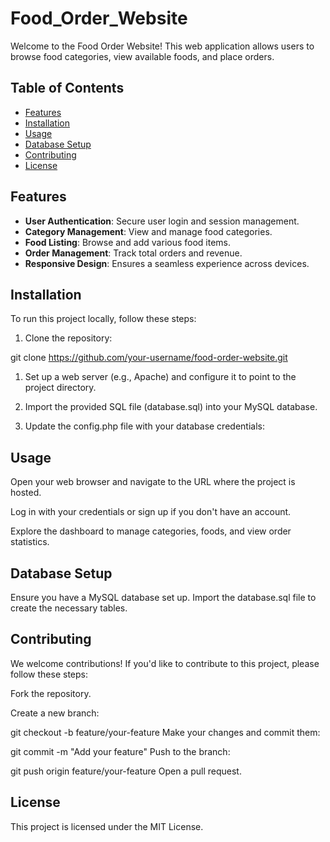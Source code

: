 # Food_Order_Website

Welcome to the Food Order Website! This web application allows users to browse food categories, view available foods, and place orders.

## Table of Contents
- [Features](#features)
- [Installation](#installation)
- [Usage](#usage)
- [Database Setup](#database-setup)
- [Contributing](#contributing)
- [License](#license)

## Features

- **User Authentication**: Secure user login and session management.
- **Category Management**: View and manage food categories.
- **Food Listing**: Browse and add various food items.
- **Order Management**: Track total orders and revenue.
- **Responsive Design**: Ensures a seamless experience across devices.

## Installation

To run this project locally, follow these steps:

1. Clone the repository:

git clone https://github.com/your-username/food-order-website.git

1. Set up a web server (e.g., Apache) and configure it to point to the project directory.

2. Import the provided SQL file (database.sql) into your MySQL database.

3. Update the config.php file with your database credentials:

## Usage
Open your web browser and navigate to the URL where the project is hosted.

Log in with your credentials or sign up if you don't have an account.

Explore the dashboard to manage categories, foods, and view order statistics.

## Database Setup
Ensure you have a MySQL database set up. Import the database.sql file to create the necessary tables.

## Contributing
We welcome contributions! If you'd like to contribute to this project, please follow these steps:

Fork the repository.

Create a new branch:

git checkout -b feature/your-feature
Make your changes and commit them:

git commit -m "Add your feature"
Push to the branch:

git push origin feature/your-feature
Open a pull request.

## License
This project is licensed under the MIT License.
